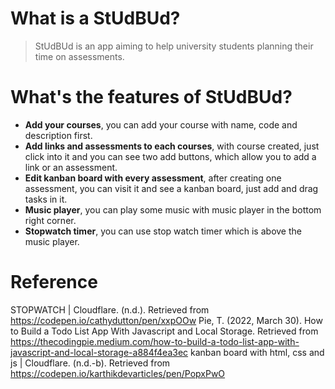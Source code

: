 # What is a StUdBUd?
>StUdBUd is an app aiming to help university students planning their time on assessments.

# What's the features of StUdBUd?
  * __Add your courses__, you can add your course with name, code and description first.
  * __Add links and assessments to each courses__, with course created, just click into it and you can see two add buttons, which allow you to add a link or an assessment. 
  * __Edit kanban board with every assessment__, after creating one assessment, you can visit it and see a kanban board, just add and drag tasks in it.
  * __Music player__, you can play some music with music player in the bottom right corner.
  * __Stopwatch timer__, you can use stop watch timer which is above the music player.

# Reference 
STOPWATCH | Cloudflare. (n.d.). Retrieved from https://codepen.io/cathydutton/pen/xxpOOw
Pie, T. (2022, March 30). How to Build a Todo List App With Javascript and Local Storage. Retrieved from https://thecodingpie.medium.com/how-to-build-a-todo-list-app-with-javascript-and-local-storage-a884f4ea3ec
kanban board with html, css and js | Cloudflare. (n.d.-b). Retrieved from https://codepen.io/karthikdevarticles/pen/PopxPwO